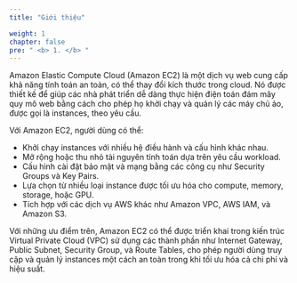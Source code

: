 ```yaml
---
title: "Giới thiệu"

weight: 1
chapter: false
pre: " <b> 1. </b> "
---
```


Amazon Elastic Compute Cloud (Amazon EC2) là một dịch vụ web cung cấp khả năng tính toán an toàn, có thể thay đổi kích thước trong cloud. Nó được thiết kế để giúp các nhà phát triển dễ dàng thực hiện điện toán đám mây quy mô web bằng cách cho phép họ khởi chạy và quản lý các máy chủ ảo, được gọi là instances, theo yêu cầu.

Với Amazon EC2, người dùng có thể:

- Khởi chạy instances với nhiều hệ điều hành và cấu hình khác nhau.
- Mở rộng hoặc thu nhỏ tài nguyên tính toán dựa trên yêu cầu workload.
- Cấu hình cài đặt bảo mật và mạng bằng các công cụ như Security Groups và Key Pairs.
- Lựa chọn từ nhiều loại instance được tối ưu hóa cho compute, memory, storage, hoặc GPU.
- Tích hợp với các dịch vụ AWS khác như Amazon VPC, AWS IAM, và Amazon S3.

Với những ưu điểm trên, Amazon EC2 có thể được triển khai trong kiến trúc Virtual Private Cloud (VPC) sử dụng các thành phần như Internet Gateway, Public Subnet, Security Group, và Route Tables, cho phép người dùng truy cập và quản lý instances một cách an toàn trong khi tối ưu hóa cả chi phí và hiệu suất.